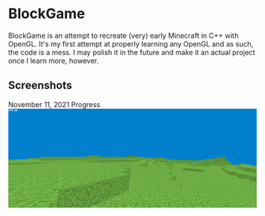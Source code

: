 # BlockGame
BlockGame is an attempt to recreate (very) early Minecraft in C++ with OpenGL. It's my first attempt at properly learning any OpenGL and as such, the code is a mess. I may polish it in the future and make it an actual project once I learn more, however.

## Screenshots
November 11, 2021 Progress
![Nov112021](https://raw.githubusercontent.com/CamK06/BlockGame/master/screenshots/Nov11-2021.png "Progress Screenshot - November 11, 2021")
